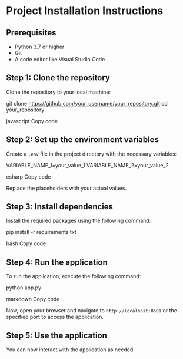 # Project Installation Instructions

## Prerequisites

- Python 3.7 or higher
- Git
- A code editor like Visual Studio Code

## Step 1: Clone the repository

Clone the repository to your local machine:

git clone https://github.com/your_username/your_repository.git
cd your_repository

javascript
Copy code

## Step 2: Set up the environment variables

Create a `.env` file in the project directory with the necessary variables:

VARIABLE_NAME_1=your_value_1
VARIABLE_NAME_2=your_value_2

csharp
Copy code

Replace the placeholders with your actual values.

## Step 3: Install dependencies

Install the required packages using the following command:

pip install -r requirements.txt

bash
Copy code

## Step 4: Run the application

To run the application, execute the following command:

python app.py

markdown
Copy code

Now, open your browser and navigate to `http://localhost:8501` or the specified port to access the application.

## Step 5: Use the application

You can now interact with the application as needed.
